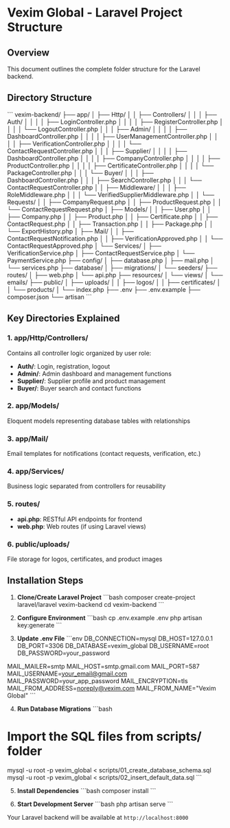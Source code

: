 # Vexim Global - Laravel Project Structure

## Overview
This document outlines the complete folder structure for the Laravel backend.

## Directory Structure

\`\`\`
vexim-backend/
├── app/
│   ├── Http/
│   │   ├── Controllers/
│   │   │   ├── Auth/
│   │   │   │   ├── LoginController.php
│   │   │   │   ├── RegisterController.php
│   │   │   │   └── LogoutController.php
│   │   │   ├── Admin/
│   │   │   │   ├── DashboardController.php
│   │   │   │   ├── UserManagementController.php
│   │   │   │   ├── VerificationController.php
│   │   │   │   └── ContactRequestController.php
│   │   │   ├── Supplier/
│   │   │   │   ├── DashboardController.php
│   │   │   │   ├── CompanyController.php
│   │   │   │   ├── ProductController.php
│   │   │   │   ├── CertificateController.php
│   │   │   │   └── PackageController.php
│   │   │   └── Buyer/
│   │   │       ├── DashboardController.php
│   │   │       ├── SearchController.php
│   │   │       └── ContactRequestController.php
│   │   ├── Middleware/
│   │   │   ├── RoleMiddleware.php
│   │   │   └── VerifiedSupplierMiddleware.php
│   │   └── Requests/
│   │       ├── CompanyRequest.php
│   │       ├── ProductRequest.php
│   │       └── ContactRequestRequest.php
│   ├── Models/
│   │   ├── User.php
│   │   ├── Company.php
│   │   ├── Product.php
│   │   ├── Certificate.php
│   │   ├── ContactRequest.php
│   │   ├── Transaction.php
│   │   ├── Package.php
│   │   └── ExportHistory.php
│   ├── Mail/
│   │   ├── ContactRequestNotification.php
│   │   ├── VerificationApproved.php
│   │   └── ContactRequestApproved.php
│   └── Services/
│       ├── VerificationService.php
│       ├── ContactRequestService.php
│       └── PaymentService.php
├── config/
│   ├── database.php
│   ├── mail.php
│   └── services.php
├── database/
│   ├── migrations/
│   └── seeders/
├── routes/
│   ├── web.php
│   └── api.php
├── resources/
│   └── views/
│       └── emails/
├── public/
│   ├── uploads/
│   │   ├── logos/
│   │   ├── certificates/
│   │   └── products/
│   └── index.php
├── .env
├── .env.example
├── composer.json
└── artisan
\`\`\`

## Key Directories Explained

### 1. **app/Http/Controllers/**
Contains all controller logic organized by user role:
- **Auth/**: Login, registration, logout
- **Admin/**: Admin dashboard and management functions
- **Supplier/**: Supplier profile and product management
- **Buyer/**: Buyer search and contact functions

### 2. **app/Models/**
Eloquent models representing database tables with relationships

### 3. **app/Mail/**
Email templates for notifications (contact requests, verification, etc.)

### 4. **app/Services/**
Business logic separated from controllers for reusability

### 5. **routes/**
- **api.php**: RESTful API endpoints for frontend
- **web.php**: Web routes (if using Laravel views)

### 6. **public/uploads/**
File storage for logos, certificates, and product images

## Installation Steps

1. **Clone/Create Laravel Project**
\`\`\`bash
composer create-project laravel/laravel vexim-backend
cd vexim-backend
\`\`\`

2. **Configure Environment**
\`\`\`bash
cp .env.example .env
php artisan key:generate
\`\`\`

3. **Update .env File**
\`\`\`env
DB_CONNECTION=mysql
DB_HOST=127.0.0.1
DB_PORT=3306
DB_DATABASE=vexim_global
DB_USERNAME=root
DB_PASSWORD=your_password

MAIL_MAILER=smtp
MAIL_HOST=smtp.gmail.com
MAIL_PORT=587
MAIL_USERNAME=your_email@gmail.com
MAIL_PASSWORD=your_app_password
MAIL_ENCRYPTION=tls
MAIL_FROM_ADDRESS=noreply@vexim.com
MAIL_FROM_NAME="Vexim Global"
\`\`\`

4. **Run Database Migrations**
\`\`\`bash
# Import the SQL files from scripts/ folder
mysql -u root -p vexim_global < scripts/01_create_database_schema.sql
mysql -u root -p vexim_global < scripts/02_insert_default_data.sql
\`\`\`

5. **Install Dependencies**
\`\`\`bash
composer install
\`\`\`

6. **Start Development Server**
\`\`\`bash
php artisan serve
\`\`\`

Your Laravel backend will be available at `http://localhost:8000`
